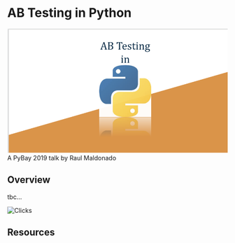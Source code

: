 # AB Testing in Python

![Logo](Resources/Images/Slides-Logo.png)
A PyBay 2019 talk
by Raul Maldonado

## Overview
tbc...

![Clicks](https://media.giphy.com/media/3ogwG8ByATNb5EOm8E/giphy.gif)

## Resources
